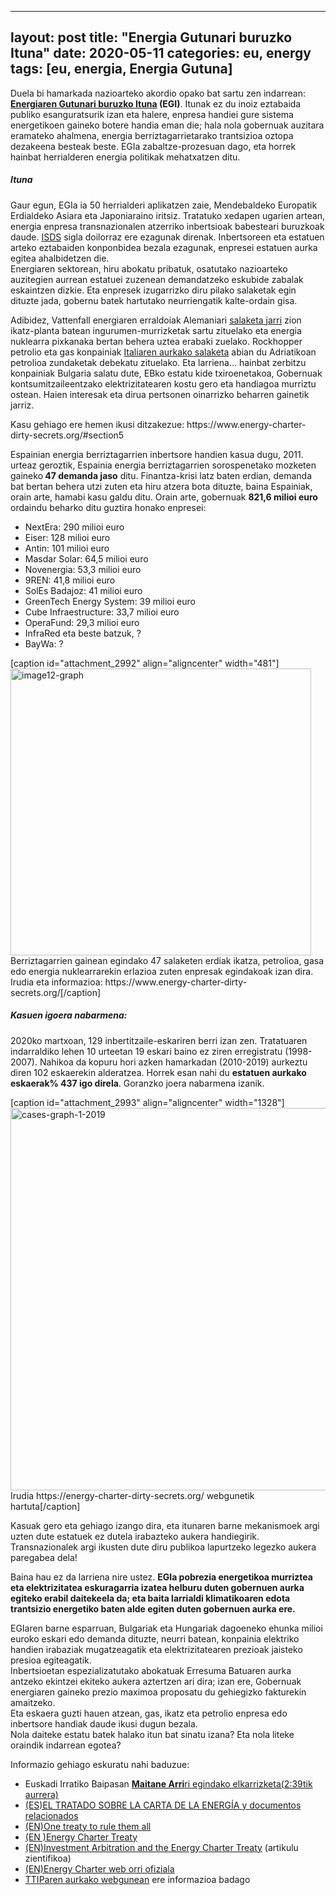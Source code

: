 
---
layout: post
title:  "Energia Gutunari buruzko Ituna"
date:   2020-05-11
categories: eu, energy
tags: [eu, energia, Energia Gutuna]
---

<p>Duela bi hamarkada nazioarteko akordio opako bat sartu zen indarrean: <strong><a href="https://en.wikipedia.org/wiki/Energy_Charter_Treaty">Energiaren Gutunari buruzko Ituna</a> (EGI)</strong>. Itunak ez du inoiz eztabaida publiko esanguratsurik izan eta halere, enpresa handiei gure sistema energetikoen gaineko botere handia eman die; hala nola gobernuak auzitara eramateko ahalmena, energia berriztagarrietarako trantsizioa oztopa dezakeena besteak beste. EGIa zabaltze-prozesuan dago, eta horrek hainbat herrialderen energia politikak mehatxatzen ditu.</p>
<h5>Ituna</h5>
<p>Gaur egun, EGIa ia 50 herrialderi aplikatzen zaie, Mendebaldeko Europatik Erdialdeko Asiara eta Japoniaraino iritsiz. Tratatuko xedapen ugarien artean, energia enpresa transnazionalen atzerriko inbertsioak babesteari buruzkoak daude. <a href="https://en.wikipedia.org/wiki/Investor-state_dispute_settlement" target="_blank" rel="noopener">ISDS</a> sigla doilorraz ere ezagunak direnak. Inbertsoreen eta estatuen arteko eztabaiden konponbidea bezala ezagunak, enpresei estatuen aurka egitea ahalbidetzen die.<br />Energiaren sektorean, hiru abokatu pribatuk, osatutako nazioarteko auzitegien aurrean estatuei zuzenean demandatzeko eskubide zabalak eskaintzen dizkie. Eta enpresek izugarrizko diru pilako salaketak egin dituzte jada, gobernu batek hartutako neurriengatik kalte-ordain gisa.</p>
<p>Adibidez, Vattenfall energiaren erraldoiak Alemaniari <a href="https://www.italaw.com/cases/1654" target="_blank" rel="noopener">salaketa jarri</a> zion ikatz-planta batean ingurumen-murrizketak sartu zituelako eta energia nuklearra pixkanaka bertan behera uztea erabaki zuelako. Rockhopper petrolio eta gas konpainiak <a href="https://www.tni.org/files/rockhopper-vs-italy.pdf" target="_blank" rel="noopener">Italiaren aurkako salaketa</a> abian du Adriatikoan petrolioa zundaketak debekatu zituelako. Eta larriena... hainbat zerbitzu konpainiak Bulgaria salatu dute, EBko estatu kide txiroenetakoa, Gobernuak kontsumitzaileentzako elektrizitatearen kostu gero eta handiagoa murriztu ostean. Haien interesak eta dirua pertsonen oinarrizko beharren gainetik jarriz.</p>
<p>Kasu gehiago ere hemen ikusi ditzakezue: https://www.energy-charter-dirty-secrets.org/#section5</p>
<p>Espainian energia berriztagarrien inbertsore handien kasua dugu, 2011. urteaz geroztik, Espainia energia berriztagarrien sorospenetako mozketen gaineko<strong> 47 demanda jaso</strong> ditu. Finantza-krisi latz baten erdian, demanda bat bertan behera utzi zuten eta hiru atzera bota dituzte, baina Espainiak, orain arte, hamabi kasu galdu ditu. Orain arte, gobernuak <strong>821,6 milioi euro</strong> ordaindu beharko ditu guztira honako enpresei:</p>
<ul>
<li>NextEra: 290 milioi euro</li>
<li>Eiser: 128 milioi euro</li>
<li>Antin: 101 milioi euro</li>
<li>Masdar Solar: 64,5 milioi euro</li>
<li>Novenergia: 53,3 milioi euro</li>
<li>9REN: 41,8 milioi euro</li>
<li>SolEs Badajoz: 41 milioi euro</li>
<li>GreenTech Energy System: 39 milioi euro</li>
<li>Cube Infraestructure: 33,7 milioi euro</li>
<li>OperaFund: 29,3 milioi euro</li>
<li>InfraRed eta beste batzuk, ?</li>
<li>BayWa: ?</li>
</ul>
[caption id="attachment_2992" align="aligncenter" width="481"]<img class="alignnone size-full wp-image-2992" src="https://izaroblog.files.wordpress.com/2020/05/image12-graph-e1589041963222.png" alt="image12-graph" width="481" height="459" /> Berriztagarrien gainean egindako 47 salaketen erdiak ikatza, petrolioa, gasa edo energia nuklearrarekin erlazioa zuten enpresak egindakoak izan dira. Irudia eta informazioa: https://www.energy-charter-dirty-secrets.org/[/caption]
<h5>Kasuen igoera nabarmena:</h5>
<p>2020ko martxoan, 129 inbertitzaile-eskariren berri izan zen. Tratatuaren indarraldiko lehen 10 urteetan 19 eskari baino ez ziren erregistratu (1998-2007). Nahikoa da kopuru hori azken hamarkadan (2010-2019) aurkeztu diren 102 eskaerekin alderatzea. Horrek esan nahi du <strong>estatuen aurkako eskaerak% 437 igo direla</strong>. Goranzko joera nabarmena izanik.</p>
[caption id="attachment_2993" align="aligncenter" width="1328"]<a href="https://energy-charter-dirty-secrets.org/" target="_blank" rel="noopener"><img class="alignnone size-full wp-image-2993" src="https://izaroblog.files.wordpress.com/2020/05/cases-graph-1-2019.png" alt="cases-graph-1-2019" width="1328" height="612" /></a> Irudia https://energy-charter-dirty-secrets.org/ webgunetik hartuta[/caption]
<p>Kasuak gero eta gehiago izango dira, eta itunaren barne mekanismoek argi uzten dute estatuek ez dutela irabazteko aukera handiegirik. Transnazionalek argi ikusten dute diru publikoa lapurtzeko legezko aukera paregabea dela!</p>
<p>Baina hau ez da larriena nire ustez. <strong>EGIa pobrezia energetikoa murriztea eta elektrizitatea eskuragarria izatea helburu duten gobernuen aurka egiteko erabil daitekeela da; eta baita larrialdi klimatikoaren edota trantsizio energetiko baten alde egiten duten gobernuen aurka ere.</strong></p>
<p>EGIaren barne esparruan, Bulgariak eta Hungariak dagoeneko ehunka milioi euroko eskari edo demanda dituzte, neurri batean, konpainia elektriko handien irabaziak mugatzeagatik eta elektrizitatearen prezioak jaisteko presioa egiteagatik.<br />Inbertsioetan espezializatutako abokatuak Erresuma Batuaren aurka antzeko ekintzei ekiteko aukera aztertzen ari dira; izan ere, Gobernuak energiaren gaineko prezio maximoa proposatu du gehiegizko fakturekin amaitzeko.<br />Eta eskaera guzti hauen atzean, gas, ikatz eta petrolio enpresa edo inbertsore handiak daude ikusi dugun bezala.<br />Nola daiteke estatu batek halako itun bat sinatu izana? Eta nola liteke oraindik indarrean egotea?</p>
<p>Informazio gehiago eskuratu nahi baduzue:</p>
<ul>
<li>Euskadi Irratiko Baipasan <a href="https://euskalpmdeus-vh.akamaihd.net/multimedia/audios/2020/05/11/2603236/20200511_19203605_0012774805_002_001_BAIPASA__202.mp3"><strong>Maitane Arri</strong>ri egindako elkarrizketa(2:39tik aurrera)</a></li>
<li><a href="https://www.energycharter.org/fileadmin/DocumentsMedia/Legal/ECT-es.pdf" target="_blank" rel="noopener">(ES)EL TRATADO SOBRE LA CARTA DE </a><a href="https://www.energycharter.org/fileadmin/DocumentsMedia/Legal/ECT-es.pdf" target="_blank" rel="noopener"> LA ENERGÍA y documentos relacionados</a></li>
<li><a href="https://corporateeurope.org/en/international-trade/2018/06/one-treaty-rule-them-all" target="_blank" rel="noopener">(EN)One treaty to rule them all</a></li>
<li><a href="https://www.energy-charter-dirty-secrets.org/" target="_blank" rel="noopener">(EN )Energy Charter Treaty</a></li>
<li><a href="https://academic.oup.com/jids/article/1/1/153/879372" target="_blank" rel="noopener">(EN)Investment Arbitration and the Energy Charter Treaty</a> (artikulu zientifikoa)</li>
<li><a href="https://www.energycharter.org/" target="_blank" rel="noopener">(EN)Energy Charter web orri ofiziala</a></li>
<li><a href="http://www.noalttip.org/" target="_blank" rel="noopener">TTIParen aurkako webgunean</a> ere informazioa badago</li>
</ul>